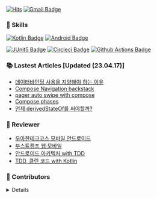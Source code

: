 [![Hits](https://hits.seeyoufarm.com/api/count/incr/badge.svg?url=https%3A%2F%2Fgithub.com%2FBeokBeok&count_bg=%2379C83D&title_bg=%23555555&icon=&icon_color=%23E7E7E7&title=hits&edge_flat=false)](https://hits.seeyoufarm.com)
[![Gmail Badge](https://img.shields.io/badge/-Gmail-d14836?style=flat-square&logo=Gmail&logoColor=white&link=mailto:kekemusa37@gmail.com)](mailto:kekemusa37@gmail.com)

### 🌟 Skills
[![Kotlin Badge](http://img.shields.io/badge/-Kotlin-blue?style=for-the-badge&logo=kotlin&link=https://kotlinlang.org/docs/reference/)](https://kotlinlang.org/docs/reference/)
[![Android Badge](http://img.shields.io/badge/-Android-brightgreen?style=for-the-badge&logo=android&link=https://d.android.com/)](https://d.android.com/)

[![JUnit5 Badge](http://img.shields.io/badge/-JUnit5-green?style=for-the-badge&logo=junit5&link=https://junit.org/junit5/docs/current/user-guide/)](https://junit.org/junit5/docs/current/user-guide/)
[![Circleci Badge](http://img.shields.io/badge/-Circleci-black?style=for-the-badge&logo=circleci&link=https://circleci.com/)](https://circleci.com/)
[![Github Actions Badge](http://img.shields.io/badge/-GithubActions-9cf?style=for-the-badge&logo=github-actions&link=https://docs.github.com/en/actions/)](https://docs.github.com/en/actions/)

### 📚 Lastest Articles [Updated (23.04.17)]
- [데이터바인딩 사용을 지양해야 하는 이유](https://velog.io/@beokbeok/%EC%99%9C-%EB%8D%B0%EC%9D%B4%ED%84%B0%EB%B0%94%EC%9D%B8%EB%94%A9-%EC%82%AC%EC%9A%A9%EC%9D%84-%EB%A9%88%EC%B6%B0%EC%95%BC%ED%95%A0%EA%B9%8C)
- [Compose Navigation backstack](https://velog.io/@beokbeok/Jetpack-Compose-%EB%B0%B1%EC%8A%A4%ED%83%9D-%EC%A0%95%EB%A6%AC)
- [pager auto swipe with compose](https://velog.io/@beokbeok/pager-auto-swipe-with-compose)
- [Compose phases](https://velog.io/@beokbeok/Compose-phases)
- [언제 derivedStateOf를 써야할까?](https://velog.io/@beokbeok/%EC%96%B8%EC%A0%9C-derivedStateOf%EB%A5%BC-%EC%8D%A8%EC%95%BC%ED%95%A0%EA%B9%8C)

### 📝 Reviewer
- [우아한테크코스 모바일 안드로이드](https://techcourse.woowahan.com/)
- [부스트캠프 웹·모바일](https://boostcamp.connect.or.kr/mentor_contributor.html)
- [안드로이드 아키텍처 with TDD](https://edu.nextstep.camp/c/QT9zj8KN/)
- [TDD, 클린 코드 with Kotlin](https://edu.nextstep.camp/c/Z9QeJlCi/)

### 🤝 Contributors 
<details>

[![Repository Card](https://widget.realdeveloper.pro/api/card?user=beokbeok&repo=DroidKnights2021_App)](https://github.com/droidknights/DroidKnights2021_App)

</details>
